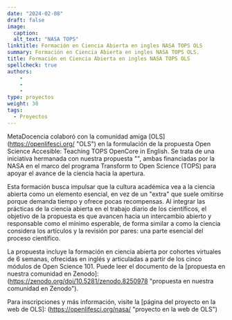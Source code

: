 ```yaml
---
date: "2024-02-08"
draft: false
image:
  caption: 
  alt_text: "NASA TOPS"
linktitle: Formación en Ciencia Abierta en ingles NASA TOPS OLS
summary: Formación en Ciencia Abierta en ingles NASA TOPS OLS. 
title: Formación en Ciencia Abierta en ingles NASA TOPS OLS
spellcheck: true
authors: 
    - 
    - 
    - 
type: proyectos
weight: 30
tags:
  - Proyectos
---
```


MetaDocencia colaboró con la comunidad amiga [OLS] (https://openlifesci.org/ "OLS") en la formulación de la propuesta Open Science Accesible: Teaching TOPS OpenCore in English. Se trata de una iniciativa hermanada con nuestra propuesta "", ambas financiadas por la NASA en el marco del programa Transform to Open Science (TOPS) para apoyar el avance de la ciencia hacia la apertura.

Esta formación busca impulsar que la cultura académica vea a la ciencia abierta como un elemento esencial, en vez de un "extra" que suele omitirse porque demanda tiempo y ofrece pocas recompensas. Al integrar las prácticas de la ciencia abierta en el trabajo diario de los científicos, el objetivo de la propuesta es que avancen hacia un intercambio abierto y responsable como el mínimo esperable, de forma similar a como la ciencia considera los artículos y la revisión por pares: una parte esencial del proceso científico.

La propuesta incluye la formación en ciencia abierta por cohortes virtuales de 6 semanas, ofrecidas en inglés y articuladas a partir de los cinco módulos de Open Science 101. Puede leer el documento de la [propuesta en nuestra comunidad en Zenodo]: (https://zenodo.org/doi/10.5281/zenodo.8250978 "propuesta en nuestra comunidad en Zenodo").

Para inscripciones y más información, visite la [página del proyecto en la web de OLS]: (https://openlifesci.org/nasa/ "proyecto en la web de OLS")



